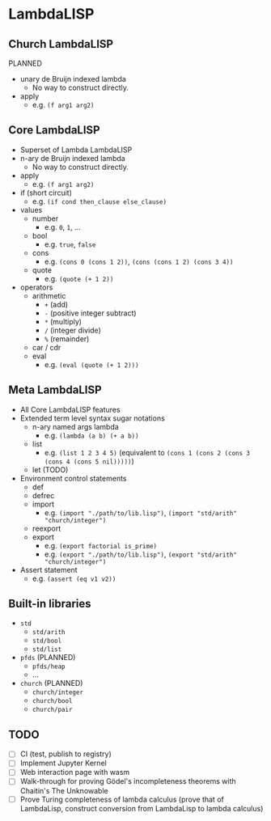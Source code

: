 # LambdaLISP

## Church LambdaLISP

PLANNED

- unary de Bruijn indexed lambda
  - No way to construct directly.
- apply
  - e.g. `(f arg1 arg2)`

## Core LambdaLISP

- Superset of Lambda LambdaLISP
- n-ary de Bruijn indexed lambda
  - No way to construct directly.
- apply
  - e.g. `(f arg1 arg2)`
- if (short circuit)
  - e.g. `(if cond then_clause else_clause)`
- values
  - number
    - e.g. `0`, `1`, ...
  - bool
    - e.g. `true`, `false`
  - cons
    - e.g. `(cons 0 (cons 1 2))`, `(cons (cons 1 2) (cons 3 4))`
  - quote
    - e.g. `(quote (+ 1 2))`
- operators
  - arithmetic
    - `+` (add) 
    - `-` (positive integer subtract)
    - `*` (multiply)
    - `/` (integer divide)
    - `%` (remainder)
  - car / cdr
  - eval
    - e.g. `(eval (quote (+ 1 2)))`

## Meta LambdaLISP

- All Core LambdaLISP features
- Extended term level syntax sugar notations
  - n-ary named args lambda
    - e.g. `(lambda (a b) (+ a b))`
  - list
    - e.g. `(list 1 2 3 4 5)` (equivalent to `(cons 1 (cons 2 (cons 3 (cons 4 (cons 5 nil)))))`)
  - let (TODO)
- Environment control statements
  - def
  - defrec
  - import
    - e.g. `(import "./path/to/lib.lisp")`, `(import "std/arith" "church/integer")`
  - reexport
  - export
    - e.g. `(export factorial is_prime)`
    - e.g. `(export "./path/to/lib.lisp")`, `(export "std/arith" "church/integer")`
- Assert statement
  - e.g. `(assert (eq v1 v2))`

## Built-in libraries

- `std`
  - `std/arith`
  - `std/bool`
  - `std/list`
- `pfds` (PLANNED)
  - `pfds/heap`
  - ...
- `church` (PLANNED)
  - `church/integer`
  - `church/bool`
  - `church/pair`


## TODO

- [ ] CI (test, publish to registry)
- [ ] Implement Jupyter Kernel
- [ ] Web interaction page with wasm
- [ ] Walk-through for proving Gödel's incompleteness theorems with Chaitin's The Unknowable
- [ ] Prove Turing completeness of lambda calculus (prove that of LambdaLisp, construct conversion from LambdaLisp to lambda calculus)
